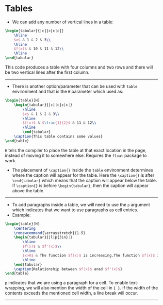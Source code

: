 # Tables

* We can add any number of vertical lines in a table:
```tex
\begin{tabular}{|c||c|c|c|}
	\hline
	$x$ & 1 & 2 & 3\\
	\hline
	$f(x)$ & 10 & 11 & 12\\
	\hline
\end{tabular}
```
This code produces a table with four columns and two rows and there will be two vertical lines after the first column.

---

* There is another option/parameter that can be used with `table` environment and that is the `H` parameter which used as:
```tex
\begin{table}[H]
	\begin{tabular}{|c||c|c|c|}
		\hline
		$x$ & 1 & 2 & 3\\
		\hline
		$f(x)$ & $\frac{1}{2}$ & 11 & 12\\
		\hline
		\end{tabular}
	\caption{This table contains some values}
\end{table}
```
`H` tells the compiler to place the table at that exact location in the page, instead of moving it to somewhere else. Requires the `float` package to work.
* The placement of `\caption{}` inside the `table` environment determines where the caption will appear for the table. Here the `\caption{}` is after `\end{tabular}` which means that the caption will appear below the table. If `\caption{}` is before `\begin{tabular}`, then the caption will appear above the table.

---

* To add paragraphs inside a table, we will need to use the `p` argument which indicates that we want to use paragraphs as cell entries.
* Example:
```tex
\begin{table}[H]
	\centering
	\renewcommand{\arraystretch}{1.5}
	\begin{tabular}{|l|p{3in}|}
		\hline
		$f(x)$ & $f'(x)$\\
		\hline
		$x>0$ & The function $f(x)$ is increasing.The function $f(x)$ is increasing.The function $f(x)$ is increasing.The function $f(x)$ is increasing.The function $f(x)$ is increasing.\\
		\hline
	\end{tabular}
	\caption{Relationship between $f(x)$ anad $f'(x)$}
\end{table}
```
`p` indicates that we are using a paragraph for a cell. To enable text-wrapping, we will also mention the width of the cell in `{ }`. If the width of the contents exceeds the mentioned cell width, a line break will occur.

---
